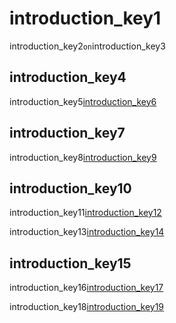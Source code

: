# introduction_key1
introduction_key2`on`introduction_key3

## introduction_key4
introduction_key5[introduction_key6](Nu-18s6EeM8)


## introduction_key7
introduction_key8[introduction_key9](s7wmiS2mSXY)


## introduction_key10
introduction_key11[introduction_key12](7YcW25PHnAA)


introduction_key13[introduction_key14](https://guide.freecodecamp.org/rest-api/)


## introduction_key15
introduction_key16[introduction_key17](7mj-p1Os6QA)


introduction_key18[introduction_key19](https://guide.freecodecamp.org/javascript/standard-objects/json/json-syntax/)
